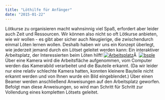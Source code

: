 ```yaml
---
title: "Löthilfe für Anfänger"
date: "2015-01-22"
---
```


Lötkurse zu organisieren macht wahnsinnig viel Spaß, erfordert aber leider auch Zeit und Ressourcen. Wir können also nicht so oft Lötkurse anbieten, wie wir wollen - es gibt aber sicher auch Neugierige, die zwischendurch einmal Löten lernen wollen. Deshalb haben wir uns ein Konzept überlegt, wie jederzeit jemand durch ein Lötset geleitet werden kann: Ein interaktiver Arbeitsplatz, der Interessierten beim Löten hilft! [![Arbeitsplatz](https://hackzogtum-coburg.de/wp-content/uploads/2015/01/Arbeitsplatz-300x222.jpg)](https://hackzogtum-coburg.de/wp-content/uploads/2015/01/Arbeitsplatz.jpg)Â  [![bsple](https://hackzogtum-coburg.de/wp-content/uploads/2015/01/bsple-268x300.png) ](https://hackzogtum-coburg.de/wp-content/uploads/2015/01/bsple.png) Über eine Kamera wird die Arbeitsfläche aufgenommen, vom Computer werden das Kamerabild verarbeitet und die Bauteile erkannt. (Da wir leider nur eine relativ schlechte Kamera hatten, konnten kleinere Bauteile nicht erkannt werden und von Ihnen wurde ein Bild eingeblendet.) Über einen Beamer werden anschließend Anweisungen auf den Arbeitsplatz geworfen. Befolgt man diese Anweisungen, so wird man Schritt für Schritt zur Vollendung eines kompletten Lötsets geleitet.
